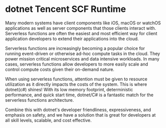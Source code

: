 # dotnet Tencent SCF Runtime

Many modern systems have client components like iOS, macOS or watchOS applications as well as server components that those clients interact with. Serverless functions are often the easiest and most efficient way for client application developers to extend their applications into the cloud.

Serverless functions are increasingly becoming a popular choice for running event-driven or otherwise ad-hoc compute tasks in the cloud. They power mission critical microservices and data intensive workloads. In many cases, serverless functions allow developers to more easily scale and control compute costs given their on-demand nature.

When using serverless functions, attention must be given to resource utilization as it directly impacts the costs of the system. This is where dotnet(c#) shines! With its low memory footprint, deterministic performance, and quick start time, dotnet/C# is a fantastic match for the serverless functions architecture.

Combine this with dotnet's developer friendliness, expressiveness, and emphasis on safety, and we have a solution that is great for developers at all skill levels, scalable, and cost effective.
